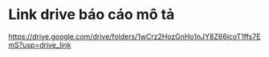 # Link drive báo cáo mô tả

https://drive.google.com/drive/folders/1wCrz2HozGnHo1nJY8Z66jcoT1ffs7EmS?usp=drive_link
